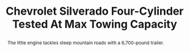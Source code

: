---
category: news
title: Chevrolet Silverado Four-Cylinder Tested At Max Towing Capacity
abstract: The little engine tackles steep mountain roads with a 6,700-pound trailer.
publishedDateTime: 2019-03-11T17:00:37Z
sourceUrl: https://www.motor1.com/news/308935/chevrolet-silverado-four-cylinder-tested/
type: article

provider:
  name: motor1
  id: V_AAppiqr_global
tags:
  - Autos

images: 
  - url: assets/images/2019/3/Chevrolet-Silverado-Four-Cylinder-Tested-At-Max-Towing-Capacity-1.jpg
    width: 1920
    height: 1080
    quality: 50
    title: Chevrolet Silverado Four-Cylinder Tow Test
    attribution: 
    focalRegion:
      x1: 755
      x2: 755
      y1: 556
      y2: 556

---